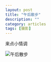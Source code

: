 ```yaml
---
layout: post
title: "午后散步"
description: ""
category: articles
tags: [摄影]
---
```


来点小情调

![午后散步](http://img3.douban.com/view/photo/photo/public/p2310833933.jpg)
